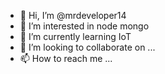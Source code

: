 - 👋 Hi, I’m @mrdeveloper14
- 👀 I’m interested in node mongo
- 🌱 I’m currently learning IoT
- 💞️ I’m looking to collaborate on ...
- 📫 How to reach me ...

<!---
mrdeveloper14/mrdeveloper14 is a ✨ special ✨ repository because its `README.md` (this file) appears on your GitHub profile.
You can click the Preview link to take a look at your changes.
--->
